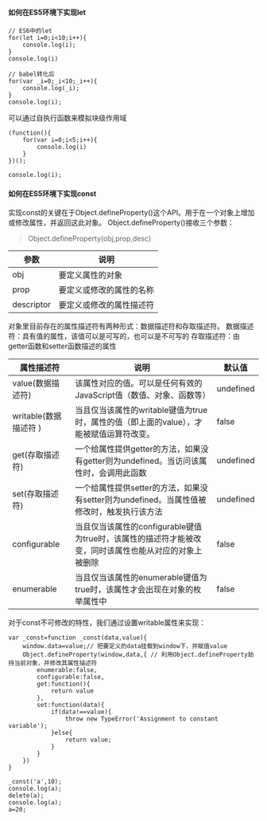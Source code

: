 #### 如何在ES5环境下实现let

```
// ES6中的let
for(let i=0;i<10;i++){
    console.log(i);
}
console.log(i)

// babel转化后
for(var _i=0;_i<10;_i++){
    console.log(_i);
}
console.log(i);

```

可以通过自执行函数来模拟块级作用域

```
(function(){
    for(var i=0;i<5;i++){
        console.log(i)
    }
})();

console.log(i);
```

#### 如何在ES5环境下实现const

实现const的关键在于Object.defineProperty()这个API。用于在一个对象上增加或修改属性，并返回这此对象。
Object.defineProperty()接收三个参数：

> Object.defineProperty(obj,prop,desc)

|   参数    |   说明    |
|   ----    |   ----    |
|    obj    |    要定义属性的对象       |
|   prop    |    要定义或修改的属性的名称   |
|   descriptor  |   要定义或修改的属性描述符    |

对象里目前存在的属性描述符有两种形式：数据描述符和存取描述符。
数据描述符：具有值的属性，该值可以是可写的，也可以是不可写的
存取描述符：由getter函数和setter函数描述的属性

|   属性描述符  |   说明    |   默认值  |
|   ----      |    ----   |   ----   |
|   value(数据描述符)     | 该属性对应的值。可以是任何有效的JavaScript值（数值、对象、函数等）| undefined|
|   writable(数据描述符 )    |  当且仅当该属性的writable键值为true时，属性的值（即上面的value），才能被赋值运算符改变。 |   false   |
|   get(存取描述符) |   一个给属性提供getter的方法，如果没有getter则为undefined。当访问该属性时，会调用此函数 | undefined |
|   set(存取描述符) | 一个给属性提供setter的方法，如果没有setter则为undefined。当属性值被修改时，触发执行该方法 |   undefined   |
|   configurable   |    当且仅当该属性的configurable键值为true时，该属性的描述符才能被改变，同时该属性也能从对应的对象上被删除  | false |
|   enumerable   |  当且仅当该属性的enumerable键值为true时，该属性才会出现在对象的枚举属性中    |   false   |

对于const不可修改的特性，我们通过设置writable属性来实现：

```
var _const=function _const(data,value){
    window.data=value;// 把要定义的data挂载到window下，并赋值value
    Object.defineProperty(window,data,{ // 利用Object.defineProperty劫持当前对象，并修改其属性描述符
        enumerable:false,
        configurable:false,
        get:function(){
            return value
        },
        set:function(data){
            if(data!==value){
                throw new TypeError('Assignment to constant variable');
            }else{
                return value;
            }
        }
    })
}

_const('a',10);
console.log(a);
delete(a);
console.log(a);
a=20;
```

